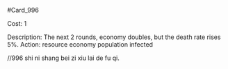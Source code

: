 #Card_996

Cost: 1

Description: The next 2 rounds, economy doubles, but the death rate rises 5%.
Action:
resource
economy
population
infected

//996 shi ni shang bei zi xiu lai de fu qi.
